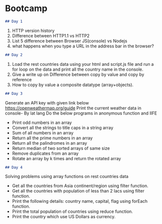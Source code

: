 # Bootcamp

```markdown
## Day 1
```

1. HTTP version history
2. Difference between HTTP1.1 vs HTTP2  
3. List 5 difference between Browser JS(console) vs Nodejs 
4. what happens when you type a URL in the address bar in the browser?

```markdown
## Day 2
```

1. Load the rest countries data using your html and script.js file and run a for loop on the data and print all the country name in the console. 
2. Give a write up on Difference between copy by value and copy by reference  
3. How to copy by value a composite datatype (array+objects).

```markdown
## Day 3
```
Generate an API key with given link below https://openweathermap.org/guide Print the current weather data in console- By lat lang 
Do the below programs in anonymous function and IIFE

- Print odd numbers in an array 
- Convert all the strings to title caps in a string array 
- Sum of all numbers in an array 
- Return all the prime numbers in an array 
- Return all the palindromes in an array 
- Return median of two sorted arrays of same size 
- Remove duplicates from an array 
- Rotate an array by k times and return the rotated array

```markdown
## Day 4
```
Solving problems using array functions on rest countries data
- Get all the countries from Asia continent/region using filter function.
- Get all the countries with population of less than 2 lacs using filter function.
- Print the following details: country name, capital, flag using forEach function.
- Print the total population of countries using reduce function.
- Print the country which use US Dollars as currency. 


